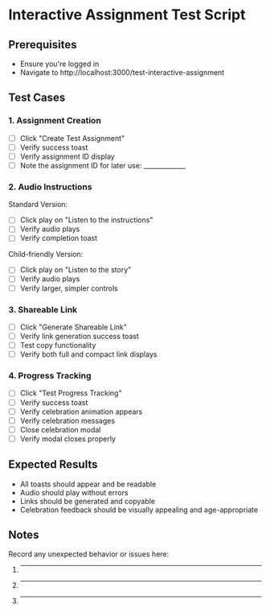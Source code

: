 # Interactive Assignment Test Script

## Prerequisites
- Ensure you're logged in
- Navigate to http://localhost:3000/test-interactive-assignment

## Test Cases

### 1. Assignment Creation
- [ ] Click "Create Test Assignment"
- [ ] Verify success toast
- [ ] Verify assignment ID display
- [ ] Note the assignment ID for later use: _____________

### 2. Audio Instructions
Standard Version:
- [ ] Click play on "Listen to the instructions"
- [ ] Verify audio plays
- [ ] Verify completion toast

Child-friendly Version:
- [ ] Click play on "Listen to the story"
- [ ] Verify audio plays
- [ ] Verify larger, simpler controls

### 3. Shareable Link
- [ ] Click "Generate Shareable Link"
- [ ] Verify link generation success toast
- [ ] Test copy functionality
- [ ] Verify both full and compact link displays

### 4. Progress Tracking
- [ ] Click "Test Progress Tracking"
- [ ] Verify success toast
- [ ] Verify celebration animation appears
- [ ] Verify celebration messages
- [ ] Close celebration modal
- [ ] Verify modal closes properly

## Expected Results
- All toasts should appear and be readable
- Audio should play without errors
- Links should be generated and copyable
- Celebration feedback should be visually appealing and age-appropriate

## Notes
Record any unexpected behavior or issues here:
1. ________________________________
2. ________________________________
3. ________________________________